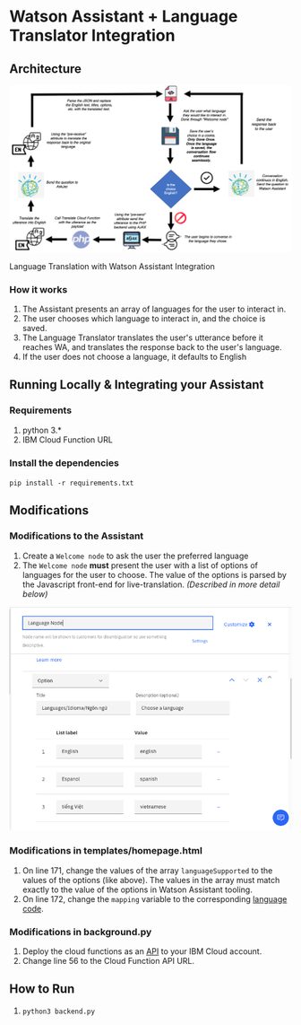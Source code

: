 # Watson Assistant + Language Translator Integration


## Architecture

![Assets/LiveTranslationArchitecture.png](Assets/LiveTranslationArchitecture.png)

Language Translation with Watson Assistant Integration

### How it works

1. The Assistant presents an array of languages for the user to interact in.
2. The user chooses which language to interact in, and the choice is saved.
3. The Language Translator translates the user's utterance before it reaches WA, and translates the response back to the user's language.
4. If the user does not choose a language, it defaults to English

## Running Locally & Integrating your Assistant

### Requirements

1. python 3.*
2. IBM Cloud Function URL

### Install the dependencies

`pip install -r requirements.txt`

## Modifications

### Modifications to the Assistant

1. Create a `Welcome node` to ask the user the preferred language
2. The `Welcome node` **must** present the user with a list of options of languages for the user to choose. The value of the options is parsed by the Javascript front-end for live-translation. *(Described in more detail below)*

![Assets/Dialog.png](Assets/Dialog.png)

### Modifications in templates/homepage.html
1. On line 171, change the values of the array `languageSupported` to the values of the options (like above). The values in the array must match exactly to the value of the options in Watson Assistant tooling. 
2. On line 172, change the `mapping` variable to the corresponding [language code](https://cloud.ibm.com/docs/language-translator?topic=language-translator-translation-models).

### Modifications in background.py
1. Deploy the cloud functions as an [API](https://cloud.ibm.com/docs/openwhisk?topic=openwhisk-apigateway) to your IBM Cloud account.
2. Change line 56 to the Cloud Function API URL.

## How to Run
1. `python3 backend.py`
